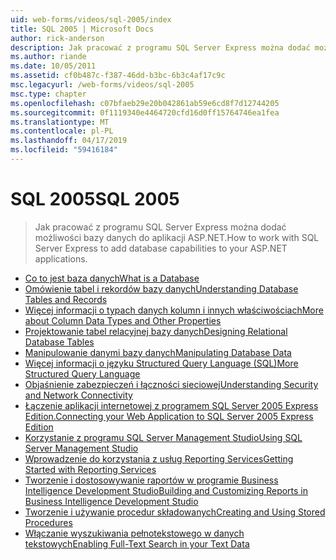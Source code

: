 ```yaml
---
uid: web-forms/videos/sql-2005/index
title: SQL 2005 | Microsoft Docs
author: rick-anderson
description: Jak pracować z programu SQL Server Express można dodać możliwości bazy danych do aplikacji ASP.NET.
ms.author: riande
ms.date: 10/05/2011
ms.assetid: cf0b487c-f387-46dd-b3bc-6b3c4af17c9c
msc.legacyurl: /web-forms/videos/sql-2005
msc.type: chapter
ms.openlocfilehash: c07bfaeb29e20b042861ab59e6cd8f7d12744205
ms.sourcegitcommit: 0f1119340e4464720cfd16d0ff15764746ea1fea
ms.translationtype: MT
ms.contentlocale: pl-PL
ms.lasthandoff: 04/17/2019
ms.locfileid: "59416184"
---
```

# <a name="sql-2005"></a><span data-ttu-id="dd309-103">SQL 2005</span><span class="sxs-lookup"><span data-stu-id="dd309-103">SQL 2005</span></span>

> <span data-ttu-id="dd309-104">Jak pracować z programu SQL Server Express można dodać możliwości bazy danych do aplikacji ASP.NET.</span><span class="sxs-lookup"><span data-stu-id="dd309-104">How to work with SQL Server Express to add database capabilities to your ASP.NET applications.</span></span>


- [<span data-ttu-id="dd309-105">Co to jest baza danych</span><span class="sxs-lookup"><span data-stu-id="dd309-105">What is a Database</span></span>](what-is-a-database.md)
- [<span data-ttu-id="dd309-106">Omówienie tabel i rekordów bazy danych</span><span class="sxs-lookup"><span data-stu-id="dd309-106">Understanding Database Tables and Records</span></span>](understanding-database-tables-and-records.md)
- [<span data-ttu-id="dd309-107">Więcej informacji o typach danych kolumn i innych właściwościach</span><span class="sxs-lookup"><span data-stu-id="dd309-107">More about Column Data Types and Other Properties</span></span>](more-about-column-data-types-and-other-properties.md)
- [<span data-ttu-id="dd309-108">Projektowanie tabel relacyjnej bazy danych</span><span class="sxs-lookup"><span data-stu-id="dd309-108">Designing Relational Database Tables</span></span>](designing-relational-database-tables.md)
- [<span data-ttu-id="dd309-109">Manipulowanie danymi bazy danych</span><span class="sxs-lookup"><span data-stu-id="dd309-109">Manipulating Database Data</span></span>](manipulating-database-data.md)
- [<span data-ttu-id="dd309-110">Więcej informacji o języku Structured Query Language (SQL)</span><span class="sxs-lookup"><span data-stu-id="dd309-110">More Structured Query Language</span></span>](more-structured-query-language.md)
- [<span data-ttu-id="dd309-111">Objaśnienie zabezpieczeń i łączności sieciowej</span><span class="sxs-lookup"><span data-stu-id="dd309-111">Understanding Security and Network Connectivity</span></span>](understanding-security-and-network-connectivity.md)
- [<span data-ttu-id="dd309-112">Łączenie aplikacji internetowej z programem SQL Server 2005 Express Edition.</span><span class="sxs-lookup"><span data-stu-id="dd309-112">Connecting your Web Application to SQL Server 2005 Express Edition</span></span>](connecting-your-web-application-to-sql-server-2005-express-edition.md)
- [<span data-ttu-id="dd309-113">Korzystanie z programu SQL Server Management Studio</span><span class="sxs-lookup"><span data-stu-id="dd309-113">Using SQL Server Management Studio</span></span>](using-sql-server-management-studio.md)
- [<span data-ttu-id="dd309-114">Wprowadzenie do korzystania z usług Reporting Services</span><span class="sxs-lookup"><span data-stu-id="dd309-114">Getting Started with Reporting Services</span></span>](getting-started-with-reporting-services.md)
- [<span data-ttu-id="dd309-115">Tworzenie i dostosowywanie raportów w programie Business Intelligence Development Studio</span><span class="sxs-lookup"><span data-stu-id="dd309-115">Building and Customizing Reports in Business Intelligence Development Studio</span></span>](building-and-customizing-reports-in-business-intelligence-development-studio.md)
- [<span data-ttu-id="dd309-116">Tworzenie i używanie procedur składowanych</span><span class="sxs-lookup"><span data-stu-id="dd309-116">Creating and Using Stored Procedures</span></span>](creating-and-using-stored-procedures.md)
- [<span data-ttu-id="dd309-117">Włączanie wyszukiwania pełnotekstowego w danych tekstowych</span><span class="sxs-lookup"><span data-stu-id="dd309-117">Enabling Full-Text Search in your Text Data</span></span>](enabling-full-text-search-in-your-text-data.md)
